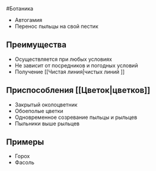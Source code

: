 #Ботаника 
- Автогамия
- Перенос пыльцы на свой пестик
## Преимущества
- Осуществляется при любых условиях
- Не зависит от посредников и погодных условий
- Получение [[Чистая линия|чистых линий ]]
## Приспособления [[Цветок|цветков]]
- Закрытый околоцветник
- Обоеполые цветки
- Одновременное созревание пыльцы и рыльцев
- Пыльники выше рыльцев 
## Примеры
- Горох
- Фасоль